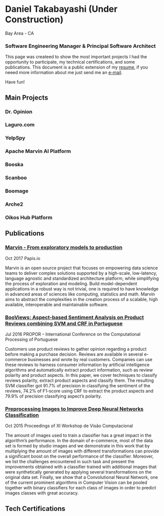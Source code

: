 # Daniel Takabayashi (Under Construction)
Bay Area - CA
### Software Engineering Manager & Principal Software Architect

This page was createed to show the most important projects I had the opportunity to participate, my technical certifications, and some publications.
This document is a public extension of my [resume](https://linkedin.com/takabayashi), if you neeed more information about me just send me an [e-mail](mailto:daniel.takabayashi@gmail.com).

Have fun!

## Main Projects

### Dr. Opinion

### Laguro.com

### YelpSpy

### Apache Marvin AI Platform

### Booska

### Scanboo

### Boomage

### Arche2

### Oikos Hub Platform


## Publications
### [Marvin - From exploratory models to production](https://raw.githubusercontent.com/marvin-ai/marvin-paper/master/from-exploratory-models-to-productions/marvin_paper.pdf)
Oct 2017
Papis.io

Marvin is an open source project that focuses on empowering data science teams to deliver complex solutions supported by a high-scale, low-latency, language agnostic and standardized architecture platform, while simplifying the process of exploration and modeling. Build model-dependent applications in a robust way is not trivial, one is required to have knowledge in advanced areas of sciences like computing, statistics and math. Marvin aims to abstract the complexities in the creation process of a scalable, high available, interoperable and maintainable software.

### [BooViews: Aspect-based Sentiment Analysis on Product Reviews combining SVM and CRF in Portuguese](http://propor2016.di.fc.ul.pt/wp-content/uploads/2016/07/GuilhermeNobrePROPORSRW2016.pdf)
Jul 2016
PROPOR – International Conference on the Computational Processing of Portuguese

Customers use product reviews to gather opinion regarding a product before making a purchase decision. Reviews are available in several e-commerce businesses and wrote by real customers. Companies can use these reviews to harness consumer information by artificial intelligence algorithms and automatically extract product information, such as review polarity and product aspects. In this paper, we cover techniques to classify reviews polarity, extract product aspects and classify them. The resulting SVM classifier got 91.7% of precision in classifying the sentiment of the reviews, 74.2% of F1-score using CRF to extract the product aspects and 79.9% of precision classifying aspect’s polarity.

### [Preprocessing Images to Improve Deep Neural Networks Classification](https://raw.githubusercontent.com/marvin-ai/marvin-paper/master/from-exploratory-models-to-productions/marvin_paper.pdf)
Oct 2015
Proceedings of XI Workshop de Visão Computacional

The amount of images used to train a classifier has a great impact in the algorithm’s performance. In the domain of e-commerce, most of the data set is formed by studio images and we demonstrate in this work that by multiplying the amount of images with different transformations can provide a significant boost on the overall performance of the classifier. Moreover, we list the challenges encountered in such task and present the improvements obtained with a classifier trained with additional images that were synthetically generated by applying several transformations on the original data set. Finally, we show that a Convolutional Neural Network, one of the current prominent algorithms in Computer Vision can be pooled together with binary classifiers for each class of images in order to predict images classes with great accuracy.


## Tech Certifications
